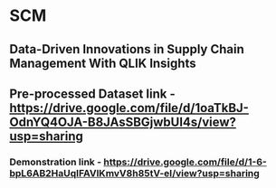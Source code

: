 # SCM #
## Data-Driven Innovations in Supply Chain Management With QLIK Insights ##

## Pre-processed Dataset link - https://drive.google.com/file/d/1oaTkBJ-OdnYQ4OJA-B8JAsSBGjwbUI4s/view?usp=sharing ##

### Demonstration link - https://drive.google.com/file/d/1-6-bpL6AB2HaUqIFAVlKmvV8h85tV-eI/view?usp=sharing ###
